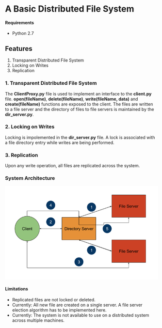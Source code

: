 # A Basic Distributed File System

#### Requirements
* Python 2.7

## Features
1. Transparent Distributed File System
2. Locking on Writes
3. Replication

### 1. Transparent Distributed File System
The **ClientProxy.py** file is used to implement an interface to the **client.py** file. **open(fileName)**, **delete(fileName)**, **write(fileName, data)** and **create(fileName)** functions are exposed to the client.
The files are written to a file server and the directory of files to file servers is maintained by the **dir_server.py**.

### 2. Locking on Writes
Locking is impolemented in the **dir_server.py** file. A lock is associated with a file directory entry while writes are being performed.

### 3. Replication
Upon any write operation, all files are replicated across the system.

### System Architecture
![alt tag](https://raw.githubusercontent.com/eoghanmartin/Distributed_Systems/master/Project/components.png)

#### Limitations
* Replicated files are not locked or deleted.
* Currently: All new file are created on a single server. A file server election algorithm has to be implemented here.
* Currently: The system is not available to use on a distributed system across multiple machines.
